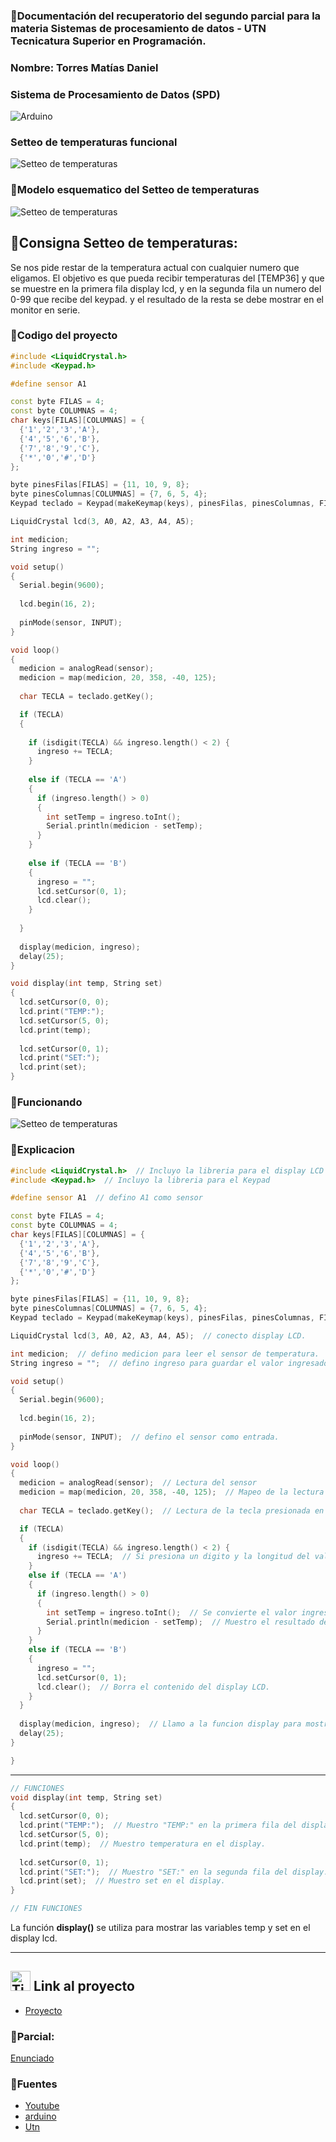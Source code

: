 ### 📄Documentación del recuperatorio del segundo parcial para la materia Sistemas de procesamiento de datos - UTN Tecnicatura Superior en Programación.

### Nombre: Torres Matías Daniel

### **Sistema de Procesamiento de Datos (SPD)**

![Arduino](https://github.com/matiasdtorres/RECU-2-SPD/blob/fadcf87b728d5b2968905f6cd988bb7e0d3b8ed4/ArduinoTinkercad.jpg)

### Setteo de temperaturas funcional

![Setteo de temperaturas](https://github.com/matiasdtorres/RECU-2-SPD/blob/fadcf87b728d5b2968905f6cd988bb7e0d3b8ed4/imagen_2023-05-18_121209060.png)
### 🦴Modelo esquematico del Setteo de temperaturas

![Setteo de temperaturas](https://github.com/matiasdtorres/RECU-2-SPD/blob/fadcf87b728d5b2968905f6cd988bb7e0d3b8ed4/RECU-2DO%20PARCIAL.png)

## 📄Consigna Setteo de temperaturas:
Se nos pide restar de la temperatura actual con cualquier numero que eligamos. El
objetivo es que pueda recibir temperaturas del [TEMP36] y que se muestre en la primera fila
display lcd, y en la segunda fila un numero del 0-99 que recibe del keypad. y el resultado
de la resta se debe mostrar en el monitor en serie.

### 🚀Codigo del proyecto
``` C++
#include <LiquidCrystal.h>
#include <Keypad.h>

#define sensor A1

const byte FILAS = 4;
const byte COLUMNAS = 4;
char keys[FILAS][COLUMNAS] = {
  {'1','2','3','A'},
  {'4','5','6','B'},
  {'7','8','9','C'},
  {'*','0','#','D'}
};

byte pinesFilas[FILAS] = {11, 10, 9, 8};
byte pinesColumnas[COLUMNAS] = {7, 6, 5, 4};
Keypad teclado = Keypad(makeKeymap(keys), pinesFilas, pinesColumnas, FILAS, COLUMNAS);

LiquidCrystal lcd(3, A0, A2, A3, A4, A5);

int medicion;
String ingreso = "";

void setup()
{
  Serial.begin(9600);
  
  lcd.begin(16, 2);
  
  pinMode(sensor, INPUT);
}

void loop()
{
  medicion = analogRead(sensor);
  medicion = map(medicion, 20, 358, -40, 125);
  
  char TECLA = teclado.getKey();

  if (TECLA)
  {
    
    if (isdigit(TECLA) && ingreso.length() < 2) {
      ingreso += TECLA;
    }
    
    else if (TECLA == 'A')
    {
      if (ingreso.length() > 0)
      {
        int setTemp = ingreso.toInt();
        Serial.println(medicion - setTemp);
      }
    }
    
    else if (TECLA == 'B')
    {
      ingreso = "";
      lcd.setCursor(0, 1);
      lcd.clear();
    }
    
  }
  
  display(medicion, ingreso);
  delay(25);
}

void display(int temp, String set)
{
  lcd.setCursor(0, 0);
  lcd.print("TEMP:");
  lcd.setCursor(5, 0);
  lcd.print(temp);
  
  lcd.setCursor(0, 1);
  lcd.print("SET:");
  lcd.print(set);
}
```
### 🤖Funcionando
![Setteo de temperaturas](https://github.com/matiasdtorres/RECU-2-SPD/blob/fadcf87b728d5b2968905f6cd988bb7e0d3b8ed4/2023-07-11-20-32-46.gif)

### 🧠Explicacion

``` C++
#include <LiquidCrystal.h>  // Incluyo la libreria para el display LCD
#include <Keypad.h>  // Incluyo la libreria para el Keypad

#define sensor A1  // defino A1 como sensor

const byte FILAS = 4;
const byte COLUMNAS = 4;
char keys[FILAS][COLUMNAS] = {
  {'1','2','3','A'},
  {'4','5','6','B'},
  {'7','8','9','C'},
  {'*','0','#','D'}
};

byte pinesFilas[FILAS] = {11, 10, 9, 8};
byte pinesColumnas[COLUMNAS] = {7, 6, 5, 4};
Keypad teclado = Keypad(makeKeymap(keys), pinesFilas, pinesColumnas, FILAS, COLUMNAS);

LiquidCrystal lcd(3, A0, A2, A3, A4, A5);  // conecto display LCD.

int medicion;  // defino medicion para leer el sensor de temperatura.
String ingreso = "";  // defino ingreso para guardar el valor ingresado por keypad.

void setup()
{
  Serial.begin(9600);
  
  lcd.begin(16, 2);
  
  pinMode(sensor, INPUT);  // defino el sensor como entrada.
}

void loop()
{
  medicion = analogRead(sensor);  // Lectura del sensor
  medicion = map(medicion, 20, 358, -40, 125);  // Mapeo de la lectura del sensor a un rango de temperaturas.
  
  char TECLA = teclado.getKey();  // Lectura de la tecla presionada en el keypad.

  if (TECLA)
  {
    if (isdigit(TECLA) && ingreso.length() < 2) {
      ingreso += TECLA;  // Si presiona un digito y la longitud del valor ingresado es menor a 2, se agregan los digitos a la variable ingreso.
    }
    else if (TECLA == 'A')
    {
      if (ingreso.length() > 0)
      {
        int setTemp = ingreso.toInt();  // Se convierte el valor ingresado a un entero.
        Serial.println(medicion - setTemp);  // Muestro el resultado de la resta entre medicion y setTemp en el puerto serie.
      }
    }
    else if (TECLA == 'B')
    {
      ingreso = "";
      lcd.setCursor(0, 1);
      lcd.clear();  // Borra el contenido del display LCD.
    }
  }
  
  display(medicion, ingreso);  // Llamo a la funcion display para mostrar la temperatura y el valor ingresado en el display LCD.
  delay(25);
}

}
```
---

``` C++
// FUNCIONES
void display(int temp, String set)
{
  lcd.setCursor(0, 0);
  lcd.print("TEMP:");  // Muestro "TEMP:" en la primera fila del display.
  lcd.setCursor(5, 0);
  lcd.print(temp);  // Muestro temperatura en el display.
  
  lcd.setCursor(0, 1);
  lcd.print("SET:");  // Muestro "SET:" en la segunda fila del display.
  lcd.print(set);  // Muestro set en el display.
}

// FIN FUNCIONES
```
La función **display()** se utiliza para mostrar las variables temp y set en el display lcd.

---
## <img src="tinkercad.png" alt="Tinkercad" height="32px"> Link al proyecto

- [Proyecto](https://www.tinkercad.com/things/0G7hVhANbad)

### 📄Parcial:

[Enunciado](https://github.com/matiasdtorres/RECU-2-SPD/blob/fadcf87b728d5b2968905f6cd988bb7e0d3b8ed4/Enunciado.pdf)

### 📄Fuentes

- [Youtube](https://www.youtube.com)
- [arduino](https://www.arduino.cc/reference/en/language/variables/data-types/string/functions/toint/)
- [Utn](http://www.sistemas-utnfra.com.ar/#/home)
